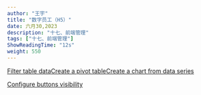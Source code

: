 ```yaml
---
author: "王宇"
title: "数字员工（H5）"
date: 六月30,2023
description: "十七、前端管理"
tags: ["十七、前端管理"]
ShowReadingTime: "12s"
weight: 550
---
```

[Filter table data](#)[Create a pivot table](#)[Create a chart from data series](#)

[Configure buttons visibility](/users/tfac-settings.action)